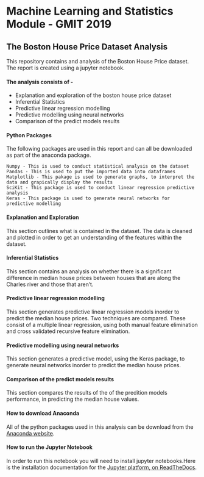 # Machine Learning and Statistics Module - GMIT 2019

## The Boston House Price Dataset Analysis

This repository contains and analysis of the Boston House Price dataset. The report is created using a jupyter notebook. 

#### The analysis consists of -

   -  Explanation and exploration of the boston house price dataset 
   -  Inferential Statistics
   -  Predictive linear regression modelling
   -  Predictive modelling using neural networks
   -  Comparison of the predict models results

#### Python Packages
The following packages are used in this report and can all be downloaded as part of the anaconda package.

    Numpy - This is used to conduct statistical analysis on the dataset
    Pandas - This is used to put the imported data into dataframes
    Matplotlib - This pakage is used to generate graphs, to interpret the data and grapically display the results
    SciKit - This package is used to conduct linear regression predictive analysis
    Keras - This package is used to generate neural networks for predictive modelling

#### Explanation and Exploration 
This section outlines what is contained in the dataset. The data is cleaned and plotted in order to get an understanding of the features within the dataset.

#### Inferential Statistics 
This section contains an analysis on whether there is a significant difference in median house prices
between houses that are along the Charles river and those that aren’t.

#### Predictive linear regression modelling
This section generates predictive linear regression models inorder to predict the median house prices. Two techniques are compared. These consist of a multiple linear regression, using both manual feature elimination and cross validated recursive feature elimination.

#### Predictive modelling using neural networks
This section generates a predictive model, using the Keras package, to generate neural networks inorder to predict the median house prices. 

#### Comparison of the predict models results
This section compares the results of the of the predition models performance, in predicting the median house values.

#### How to download Anaconda
All of the python packages used in this analysis can be download from the [Anaconda website](https://www.anaconda.com/distribution/?gclid=CjwKCAiAis3vBRBdEiwAHXB29CoFXA_ss1xhYpKUCLsw4XoaBmen7SUkiW9Nv36T8fUjvIOMK8hakBoCYjAQAvD_BwE).

#### How to run the Jupyter Notebook
In order to run this notebook you will need to install jupyter notebooks.Here is the installation documentation for the
[Jupyter platform, on ReadTheDocs](https://jupyter.readthedocs.io/en/latest/install.html).


